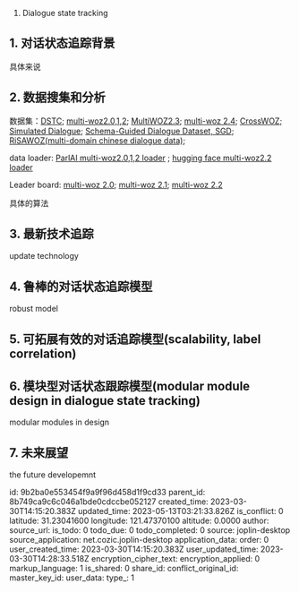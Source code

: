 1. Dialogue state tracking

## 1\. 对话状态追踪背景

具体来说

## 2\. 数据搜集和分析

数据集：[DSTC](https://github.com/matthen/dstc); [multi-woz2.0,1,2](https://github.com/budzianowski/multiwoz); [MultiWOZ2.3](https://github.com/lexmen318/MultiWOZ-coref); [multi-woz 2.4](https://github.com/smartyfh/MultiWOZ2.4); [CrossWOZ](https://github.com/thu-coai/CrossWOZ); [Simulated Dialogue](https://github.com/google-research-datasets/simulated-dialogue); [Schema-Guided Dialogue Dataset, SGD](https://github.com/google-research-datasets/dstc8-schema-guided-dialogue); [RiSAWOZ(multi-domain chinese dialogue data)](https://github.com/terryqj0107/RiSAWOZ);

data loader: [ParlAI multi-woz2.0,1,2 loader](https://parl.ai/docs/tasks.html#multiwoz-2.0) ; [hugging face multi-woz2.2 loader](https://huggingface.co/datasets/multi_woz_v22)

Leader board: [multi-woz 2.0](https://paperswithcode.com/sota/multi-domain-dialogue-state-tracking-on); [multi-woz 2.1](https://paperswithcode.com/sota/multi-domain-dialogue-state-tracking-on-1); [multi-woz 2.2](https://paperswithcode.com/sota/multi-domain-dialogue-state-tracking-on-2)

具体的算法

## 3\. 最新技术追踪

update technology

## 4\. 鲁棒的对话状态追踪模型

robust model

## 5\. 可拓展有效的对话追踪模型(scalability, label correlation)

## 6\. 模块型对话状态跟踪模型(modular module design in dialogue state tracking)

modular modules in design

## 7\. 未来展望

the future developemnt

id: 9b2ba0e553454f9a9f96d458d1f9cd33
parent_id: 8b749ca9c6c046a1bde0cdccbe052127
created_time: 2023-03-30T14:15:20.383Z
updated_time: 2023-05-13T03:21:33.826Z
is_conflict: 0
latitude: 31.23041600
longitude: 121.47370100
altitude: 0.0000
author: 
source_url: 
is_todo: 0
todo_due: 0
todo_completed: 0
source: joplin-desktop
source_application: net.cozic.joplin-desktop
application_data: 
order: 0
user_created_time: 2023-03-30T14:15:20.383Z
user_updated_time: 2023-03-30T14:28:33.518Z
encryption_cipher_text: 
encryption_applied: 0
markup_language: 1
is_shared: 0
share_id: 
conflict_original_id: 
master_key_id: 
user_data: 
type_: 1